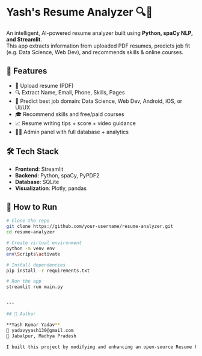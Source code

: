 # Yash's Resume Analyzer 🔍📄

An intelligent, AI-powered resume analyzer built using **Python, spaCy NLP, and Streamlit**.  
This app extracts information from uploaded PDF resumes, predicts job fit (e.g. Data Science, Web Dev), and recommends skills & online courses.

## 🚀 Features

- 📁 Upload resume (PDF)
- 🔍 Extract Name, Email, Phone, Skills, Pages
- 🧠 Predict best job domain: Data Science, Web Dev, Android, iOS, or UI/UX
- 🎓 Recommend skills and free/paid courses
- 📈 Resume writing tips + score + video guidance
- 👨‍💼 Admin panel with full database + analytics

## 🛠️ Tech Stack

- **Frontend**: Streamlit  
- **Backend**: Python, spaCy, PyPDF2  
- **Database**: SQLite  
- **Visualization**: Plotly, pandas

## 🧪 How to Run

```bash
# Clone the repo
git clone https://github.com/your-username/resume-analyzer.git
cd resume-analyzer

# Create virtual environment
python -m venv env
env\Scripts\activate

# Install dependencies
pip install -r requirements.txt

# Run the app
streamlit run main.py


---

## 👤 Author

**Yash Kumar Yadav**  
📧 yadavyyash130@gmail.com  
📍 Jabalpur, Madhya Pradesh

I built this project by modifying and enhancing an open-source Resume Parser to suit my own needs, adding personal branding, custom skill/course recommendations, and UI improvements.
